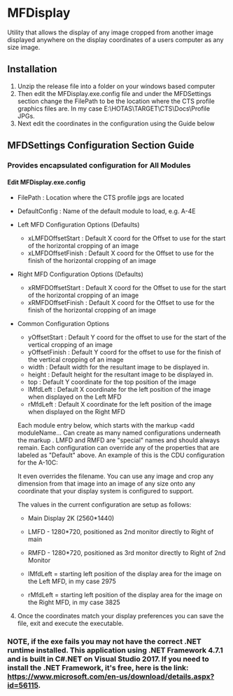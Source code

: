 # MFDisplay

Utility that allows the display of any image cropped from another image displayed anywhere on the display coordinates of a users computer as any size image.

## Installation
  1. Unzip the release file into a folder on your windows based computer
  2. Then edit the MFDisplay.exe.config file and under the MFDSettings section change the FilePath to be the location where the CTS profile graphics files are. In my case E:\HOTAS\TARGET\CTS\Docs\Profile JPGs.
  3. Next edit the coordinates in the configuration using the Guide below  
 
 ## MFDSettings Configuration Section Guide
  ### Provides encapsulated configuration for All Modules
  #### Edit MFDisplay.exe.config 
  - FilePath : Location where the CTS profile jpgs are located 
  - DefaultConfig : Name of the default module to load, e.g. A-4E
  - Left MFD Configuration Options (Defaults)
    - xLMFDOffsetStart : Default X coord for the Offset to use for the start of the horizontal cropping of an image
    - xLMFDOffsetFinish : Default X coord for the Offset to use for the finish of the horizontal cropping of an image
  - Right MFD Configuration Options (Defaults)
    - xRMFDOffsetStart : Default X coord for the Offset to use for the start of the horizontal cropping of an image
    - xRMFDOffsetFinish : Default X coord for the Offset to use for the finish of the horizontal cropping of an image
  - Common Configuration Options
    - yOffsetStart : Default Y coord for the offset to use for the start of the vertical cropping of an image
    - yOffsetFinish : Default Y coord for the offset to use for the finish of the vertical cropping of an image
    - width : Default width for the resultant image to be displayed in.
    - height : Default height for the resultant image to be displayed in.
    - top : Default Y coordinate for the top position of the image 
    - lMfdLeft : Default X coordinate for the left position of the image when displayed on the Left MFD
    - rMfdLeft : Default X coordinate for the left position of the image when displayed on the Right MFD
  
    Each module entry below, which starts with the markup <add moduleName... Can create as many named configurations underneath 
    the markup <Configurations>. LMFD and RMFD are "special" names and should always remain. Each configuration can override any 
    of the properties that are labeled as "Default" above. An example of this is the CDU configuration for the A-10C:
    
    <add name="CDU" rMfdLeft="500" top="600" width="694" height="352" xRMFDOffsetStart="1" xRMFDOffsetFinish="694" yOffsetStart="1" yOffsetFinish="352" filename="DCS A10C CDU.jpg" opacity="1.0" />
    
    It even overrides the filename. You can use any image and crop any dimension from that image into an image of any size onto any 
    coordinate that your display system is configured to support.
    
    The values in the current configuration are setup as follows:
    
    - Main Display 2K (2560*1440) 
    - LMFD - 1280*720, positioned as 2nd monitor directly to Right of main
    - RMFD - 1280*720, positioned as 3rd monitor directly to Right of 2nd Monitor
    
    - lMfdLeft = starting left position of the display area for the image on the Left MFD, in my case 2975 
    - rMfdLeft = starting left position of the display area for the image on the Right MFD, in my case 3825
    
  4. Once the coordinates match your display preferences you can save the file, exit and execute the executable.
  ### NOTE, if the exe fails you may not have the correct .NET runtime installed. This application using .NET Framework 4.7.1 and is built in C#.NET on Visual Studio 2017. If you need to install the .NET Framework, it's free, here is the link: https://www.microsoft.com/en-us/download/details.aspx?id=56115.   

